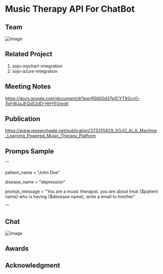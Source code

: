 # Music Therapy API For ChatBot

## Team

![image](https://github.com/chenyuan99/Music-Therapy-API/assets/25518100/3ca6646b-eee8-474e-a574-dd530d344190)

## Related Project

1. sojo-mychart-integration
2. sojo-azure-integration


## Meeting Notes

https://docs.google.com/document/d/1ewrR5600d37p1CYT92cvO-7pFj8UaJEQxE2dD-HHYE0/edit

## Publication

https://www.researchgate.net/publication/373255829_SOJO_AI_A_Machine_Learning_Powered_Music_Therapy_Platform

## Promps Sample

'''

patient_name = "John Doe"

disease_name = "depression"

prompt_message = "You are a music therapist. you are about treat {$patient name} who is having {$desease name}, write a email to him/her"



'''
## Chat

![image](https://github.com/chenyuan99/Music-Therapy-API/assets/25518100/13143a27-531f-4a0c-a7c8-188cdd194545)

## Awards



## Acknowledgment

